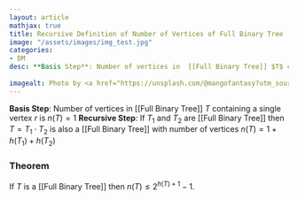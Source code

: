 ```yaml
---
layout: article
mathjax: true
title: Recursive Definition of Number of Vertices of Full Binary Tree
image: "/assets/images/img_test.jpg"
categories:
- DM
desc: **Basis Step**: Number of vertices in  [[Full Binary Tree]] $T$ containing a single vertex $r$ is $n(T) = 1$
 
imagealt: Photo by <a href="https://unsplash.com/@mangofantasy?utm_source=unsplash&utm_medium=referral&utm_content=creditCopyText">Tim Johnson</a> on <a href="https://unsplash.com/s/photos/logic?utm_source=unsplash&utm_medium=referral&utm_content=creditCopyText">Unsplash</a>
---
```

**Basis Step**: Number of vertices in  [[Full Binary Tree]] $T$ containing a single vertex $r$ is $n(T) = 1$
**Recursive Step**: If $T_1$ and $T_2$ are [[Full Binary Tree]] then $T = T_1 \cdot T_2$ is also a [[Full Binary Tree]] with number of vertices $n(T) = 1 + h(T_1) + h(T_2)$

### Theorem
If $T$ is a [[Full Binary Tree]] then $n(T) \le 2^{h(T)+1} -1$.